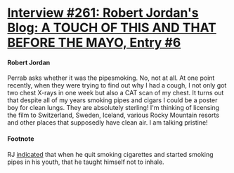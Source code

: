 # [Interview #261: Robert Jordan's Blog: A TOUCH OF THIS AND THAT BEFORE THE MAYO, Entry #6](https://www.theoryland.com/intvmain.php?i=261#6)

#### Robert Jordan

Perrab asks whether it was the pipesmoking. No, not at all. At one point recently, when they were trying to find out why I had a cough, I not only got two chest X-rays in one week but also a CAT scan of my chest. It turns out that despite all of my years smoking pipes and cigars I could be a poster boy for clean lungs. They are absolutely sterling! I'm thinking of licensing the film to Switzerland, Sweden, Iceland, various Rocky Mountain resorts and other places that supposedly have clean air. I am talking pristine!

#### Footnote

RJ
[indicated](http://www.theoryland.com/intvmain.php?i=186#44)
that when he quit smoking cigarettes and started smoking pipes in his youth, that he taught himself not to inhale.

